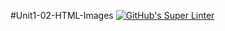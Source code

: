 #Unit1-02-HTML-Images
[![GitHub's Super Linter](https://github.com/ICS2O-Programming-MariaG/Unit1-02-HTML-Images/workflows/GitHub's%20Super%20Linter/badge.svg)](https://github.com/ICS2O-Programming-MariaG/Unit1-02-HTML-Images/actions)

